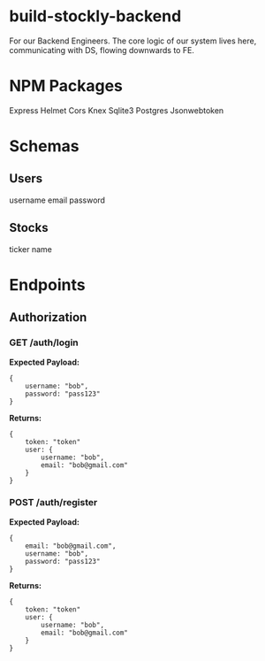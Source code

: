 # build-stockly-backend
For our Backend Engineers. The core logic of our system lives here, communicating with DS, flowing downwards to FE.

# NPM Packages
Express
Helmet
Cors
Knex
Sqlite3
Postgres
Jsonwebtoken

# Schemas

## Users
username
email
password

## Stocks
ticker
name

# Endpoints

## Authorization

### GET /auth/login
**Expected Payload:**
```
{
    username: "bob",
    password: "pass123"
}
```
**Returns:**
```
{
    token: "token"
    user: {
        username: "bob",
        email: "bob@gmail.com"
    }
}
```

### POST /auth/register
**Expected Payload:**
```
{
    email: "bob@gmail.com",
    username: "bob",
    password: "pass123"
}
```
**Returns:**
```
{
    token: "token"
    user: {
        username: "bob",
        email: "bob@gmail.com"
    }
}
```